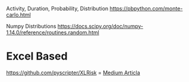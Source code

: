 

Activity, Duration, Probability, Distribution
https://pbpython.com/monte-carlo.html

Numpy Distributions
https://docs.scipy.org/doc/numpy-1.14.0/reference/routines.random.html


# Excel Based
https://github.com/pyscripter/XLRisk = [Medium Articla](https://medium.com/analytics-vidhya/building-a-probabilistic-risk-estimate-using-monte-carlo-simulations-cf904b1ab503)
